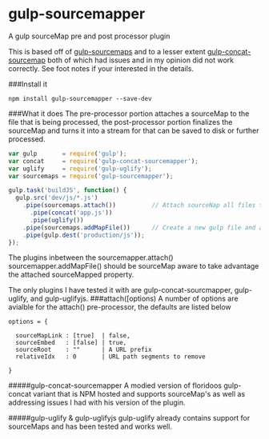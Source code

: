 gulp-sourcemapper
=================
A gulp sourceMap pre and post processor plugin

This is based off of [gulp-sourcemaps] and to a lesser extent [gulp-concat-sourcemap] both of which had issues and in my opinion did not work correctly. See foot notes if your interested in the details. 

###Install it 
```
npm install gulp-sourcemapper --save-dev
```
###What it does
The pre-processor portion attaches a sourceMap to the file that is being processed, the post-processor portion finalizes the sourceMap and turns it into a stream for that can be saved to disk or further processed. 
```javascript
var gulp       = require('gulp');
var concat     = require('gulp-concat-sourcemapper');
var uglify     = require('gulp-uglify');
var sourcemaps = require('gulp-sourcemapper');

gulp.task('buildJS', function() {
  gulp.src('dev/js/*.js')
    .pipe(sourcemaps.attach())          // Attach sourceNap all files that pass throughm
      .pipe(concat('app.js'))
      .pipe(uglify())
    .pipe(sourcemaps.addMapFile())      // Create a new gulp file and add it into the pipeline 
    .pipe(gulp.dest('production/js'));
});
```

The plugins inbetween the sourcemapper.attach() sourcemapper.addMapFile() should be sourceMap aware to take advantage the attached sourceMapped property. 

The only plugins I have tested it with are gulp-concat-sourcmapper, gulp-uglify, and gulp-uglifyjs. 
###attach([options) 
A number of options are avialble for the attach() pre-processor, the defaults are listed below

```
options = {

  sourceMapLink : [true]  | false,
  sourceEmbed   : [false] | true,
  sourceRoot    : ""      | A URL prefix
  relativeIdx   : 0       | URL path segments to remove 

}
```
#####gulp-concat-sourcemapper 
A modied version of floridoos gulp-concat variant that is NPM hosted and supports sourceMap's as well as addressing issues I had with his version of the plugin.

#####gulp-uglify & gulp-uglifyjs
gulp-uglify already contains support for sourceMaps and has been tested and works well. 

[gulp-sourcemaps]:https://github.com/floridoo/gulp-sourcemaps
[gulp-concat-sourcemap]:https://www.npmjs.org/package/gulp-concat-sourcemap
